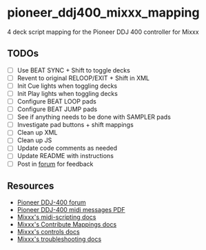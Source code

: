 # pioneer_ddj400_mixxx_mapping
4 deck script mapping for the Pioneer DDJ 400 controller for Mixxx

## TODOs

- [ ] Use BEAT SYNC + Shift to toggle decks
- [ ] Revent to original RELOOP/EXIT + Shift in XML
- [ ] Init Cue lights when toggling decks
- [ ] Init Play lights when toggling decks
- [ ] Configure BEAT LOOP pads
- [ ] Configure BEAT JUMP pads
- [ ] See if anything needs to be done with SAMPLER pads
- [ ] Investigate pad buttons + shift mappings
- [ ] Clean up XML
- [ ] Clean up JS
- [ ] Update code comments as needed
- [ ] Update README with instructions
- [ ] Post in [forum](https://mixxx.discourse.group/t/pioneer-ddj-400/17476) for feedback

## Resources

- [Pioneer DDJ-400 forum](https://mixxx.discourse.group/t/pioneer-ddj-400/17476)
- [Pioneer DDJ-400 midi messages PDF](https://www.pioneerdj.com/-/media/pioneerdj/software-info/controller/ddj-400/ddj-400_midi_message_list_e1.pdf?la=en&hash=21267BEBE0C043449CBC2A039996279E3D14B8EB)
- [Mixxx's midi-scripting docs](https://github.com/mixxxdj/mixxx/wiki/Midi-Scripting)
- [Mixxx's Contribute Mappings docs](https://github.com/mixxxdj/mixxx/wiki/Contributing-Mappings)
- [Mixxx's controls docs](https://manual.mixxx.org/2.3/en/chapters/appendix/mixxx_controls.html)
- [Mixxx's troubleshooting docs](https://github.com/mixxxdj/mixxx/wiki/troubleshooting)

